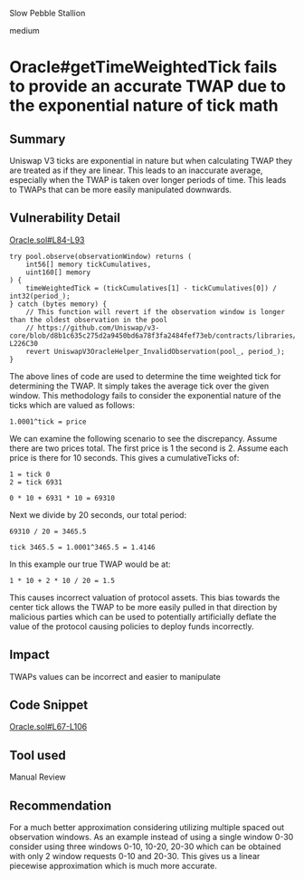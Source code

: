 Slow Pebble Stallion

medium

# Oracle#getTimeWeightedTick fails to provide an accurate TWAP due to the exponential nature of tick math

## Summary

Uniswap V3 ticks are exponential in nature but when calculating TWAP they are treated as if they are linear. This leads to an inaccurate average, especially when the TWAP is taken over longer periods of time. This leads to TWAPs that can be more easily manipulated downwards.

## Vulnerability Detail

[Oracle.sol#L84-L93](https://github.com/sherlock-audit/2023-11-olympus/blob/main/bophades/src/libraries/UniswapV3/Oracle.sol#L84-L93)

    try pool.observe(observationWindow) returns (
        int56[] memory tickCumulatives,
        uint160[] memory
    ) {
        timeWeightedTick = (tickCumulatives[1] - tickCumulatives[0]) / int32(period_);
    } catch (bytes memory) {
        // This function will revert if the observation window is longer than the oldest observation in the pool
        // https://github.com/Uniswap/v3-core/blob/d8b1c635c275d2a9450bd6a78f3fa2484fef73eb/contracts/libraries/Oracle.sol#L226C30-L226C30
        revert UniswapV3OracleHelper_InvalidObservation(pool_, period_);
    }

The above lines of code are used to determine the time weighted tick for determining the TWAP. It simply takes the average tick over the given window. This methodology fails to consider the exponential nature of the ticks which are valued as follows:

    1.0001^tick = price

We can examine the following scenario to see the discrepancy. Assume there are two prices total. The first price is 1 the second is 2. Assume each price is there for 10 seconds. This gives a cumulativeTicks of:

    1 = tick 0
    2 = tick 6931

    0 * 10 + 6931 * 10 = 69310

Next we divide by 20 seconds, our total period:

    69310 / 20 = 3465.5
    
    tick 3465.5 = 1.0001^3465.5 = 1.4146

In this example our true TWAP would be at:

    1 * 10 + 2 * 10 / 20 = 1.5

This causes incorrect valuation of protocol assets. This bias towards the center tick allows the TWAP to be more easily pulled in that direction by malicious parties which can be used to potentially artificially deflate the value of the protocol causing policies to deploy funds incorrectly.

## Impact

TWAPs values can be incorrect and easier to manipulate

## Code Snippet

[Oracle.sol#L67-L106](https://github.com/sherlock-audit/2023-11-olympus/blob/main/bophades/src/libraries/UniswapV3/Oracle.sol#L67-L106)

## Tool used

Manual Review

## Recommendation

For a much better approximation considering utilizing multiple spaced out observation windows. As an example instead of using a single window 0-30 consider using three windows 0-10, 10-20, 20-30 which can be obtained with only 2 window requests 0-10 and 20-30. This gives us a linear piecewise approximation which is much more accurate.
